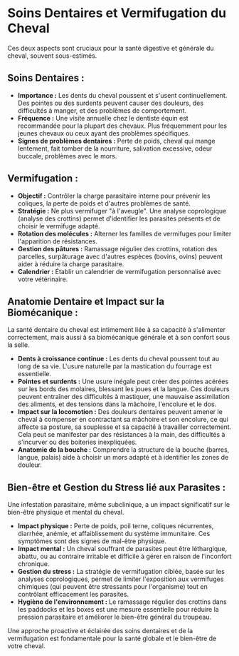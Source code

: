# Soins Dentaires et Vermifugation du Cheval

Ces deux aspects sont cruciaux pour la santé digestive et générale du cheval, souvent sous-estimés.

## Soins Dentaires :
*   **Importance :** Les dents du cheval poussent et s'usent continuellement. Des pointes ou des surdents peuvent causer des douleurs, des difficultés à manger, et des problèmes de comportement.
*   **Fréquence :** Une visite annuelle chez le dentiste équin est recommandée pour la plupart des chevaux. Plus fréquemment pour les jeunes chevaux ou ceux ayant des problèmes spécifiques.
*   **Signes de problèmes dentaires :** Perte de poids, cheval qui mange lentement, fait tomber de la nourriture, salivation excessive, odeur buccale, problèmes avec le mors.

## Vermifugation :
*   **Objectif :** Contrôler la charge parasitaire interne pour prévenir les coliques, la perte de poids et d'autres problèmes de santé.
*   **Stratégie :** Ne plus vermifuger "à l'aveugle". Une analyse coprologique (analyse des crottins) permet d'identifier les parasites présents et de choisir le vermifuge adapté.
*   **Rotation des molécules :** Alterner les familles de vermifuges pour limiter l'apparition de résistances.
*   **Gestion des pâtures :** Ramassage régulier des crottins, rotation des parcelles, surpâturage avec d'autres espèces (bovins, ovins) peuvent aider à réduire la charge parasitaire.
*   **Calendrier :** Établir un calendrier de vermifugation personnalisé avec votre vétérinaire.

## Anatomie Dentaire et Impact sur la Biomécanique :

La santé dentaire du cheval est intimement liée à sa capacité à s'alimenter correctement, mais aussi à sa biomécanique générale et à son confort sous la selle.

*   **Dents à croissance continue :** Les dents du cheval poussent tout au long de sa vie. L'usure naturelle par la mastication du fourrage est essentielle.
*   **Pointes et surdents :** Une usure inégale peut créer des pointes acérées sur les bords des molaires, blessant les joues et la langue. Ces douleurs peuvent entraîner des difficultés à mastiquer, une mauvaise assimilation des aliments, et des tensions dans la mâchoire, l'encolure et le dos.
*   **Impact sur la locomotion :** Des douleurs dentaires peuvent amener le cheval à compenser en contractant sa mâchoire et son encolure, ce qui affecte sa posture, sa souplesse et sa capacité à travailler correctement. Cela peut se manifester par des résistances à la main, des difficultés à s'incurver ou des boiteries inexpliquées.
*   **Anatomie de la bouche :** Comprendre la structure de la bouche (barres, langue, palais) aide à choisir un mors adapté et à identifier les zones de douleur.

## Bien-être et Gestion du Stress lié aux Parasites :

Une infestation parasitaire, même subclinique, a un impact significatif sur le bien-être physique et mental du cheval.

*   **Impact physique :** Perte de poids, poil terne, coliques récurrentes, diarrhée, anémie, et affaiblissement du système immunitaire. Ces symptômes sont des signes de mal-être physique.
*   **Impact mental :** Un cheval souffrant de parasites peut être léthargique, abattu, ou au contraire irritable et difficile à gérer en raison de l'inconfort chronique.
*   **Gestion du stress :** La stratégie de vermifugation ciblée, basée sur les analyses coprologiques, permet de limiter l'exposition aux vermifuges chimiques (qui peuvent être stressants pour l'organisme) tout en contrôlant efficacement les parasites.
*   **Hygiène de l'environnement :** Le ramassage régulier des crottins dans les paddocks et les boxes est une mesure essentielle pour réduire la pression parasitaire et améliorer le bien-être général du troupeau.

Une approche proactive et éclairée des soins dentaires et de la vermifugation est fondamentale pour la santé globale et le bien-être de votre cheval.